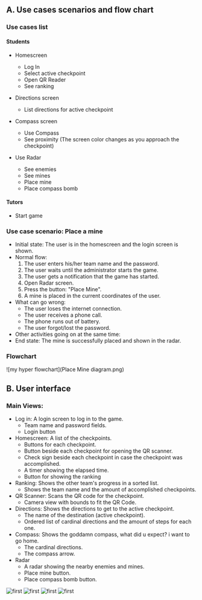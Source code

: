 ## A. Use cases scenarios and flow chart
### Use cases list

#### Students
* Homescreen
  + Log In
  + Select active checkpoint
  + Open QR Reader
  + See ranking
  
* Directions screen
  + List directions for active checkpoint

* Compass screen
  + Use Compass
  + See proximity (The screen color changes as you approach the checkpoint)

* Use Radar
  + See enemies
  + See mines
  + Place mine
  + Place compass bomb


#### Tutors
* Start game

### Use case scenario: Place a mine

* Initial state: The user is in the homescreen and the login screen is shown.
* Normal flow:
  1. The user enters his/her team name and the password.
  2. The user waits until the administrator starts the game.
  3. The user gets a notification that the game has started.
  4. Open Radar screen.
  5. Press the button: "Place Mine".
  6. A mine is placed in the current coordinates of the user.
* What can go wrong: 
  + The user loses the internet connection.
  + The user receives a phone call.
  + The phone runs out of battery.
  + The user forgot/lost the password.
* Other activities going on at the same time:
* End state: The mine is successfully placed and shown in the radar.

### Flowchart
![my hyper flowchart](Place Mine diagram.png)

## B. User interface
### Main Views:
  * Log in: A login screen to log in to the game.
    + Team name and password fields.
    + Login button
  * Homescreen: A list of the checkpoints.
    + Buttons for each checkpoint.
    + Button beside each checkpoint for opening the QR scanner.
    + Check sign beside each checkpoint in case the checkpoint was accomplished.
    + A timer showing the elapsed time.
    + Button for showing the ranking
  * Ranking: Shows the other team's progress in a sorted list.
    + Shows the team name and the amount of accomplished checkpoints.
  * QR Scanner: Scans the QR code for the checkpoint.
    + Camera view with bounds to fit the QR Code.
  * Directions: Shows the directions to get to the active checkpoint.
    + The name of the destination (active checkpoint).
    + Ordered list of cardinal directions and the amount of steps for each one.
  * Compass: Shows the goddamn compass, what did u expect? i want to go home.
    + The cardinal directions.
    + The compass arrow.
  * Radar
    + A radar showing the nearby enemies and mines.
    + Place mine button.
    + Place compass bomb button.  
  
 ![first](Capture.PNG)
 ![first](Compass.PNG)
 ![first](Menu.PNG)
 ![first](Menu2.PNG)
 

